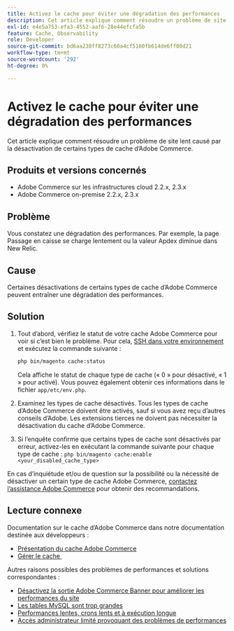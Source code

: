 ```yaml
---
title: Activez le cache pour éviter une dégradation des performances
description: Cet article explique comment résoudre un problème de site lent causé par la désactivation de certains types de cache d’Adobe Commerce.
exl-id: e4e5a753-efa3-4552-aaf6-28e44efcfa5b
feature: Cache, Observability
role: Developer
source-git-commit: bd6aa238ff8273c60a4cf5160fb614de6ff00d21
workflow-type: tm+mt
source-wordcount: '292'
ht-degree: 0%

---
```


# Activez le cache pour éviter une dégradation des performances

Cet article explique comment résoudre un problème de site lent causé par la désactivation de certains types de cache d’Adobe Commerce.

## Produits et versions concernés

* Adobe Commerce sur les infrastructures cloud 2.2.x, 2.3.x
* Adobe Commerce on-premise 2.2.x, 2.3.x

## Problème

Vous constatez une dégradation des performances. Par exemple, la page Passage en caisse se charge lentement ou la valeur Apdex diminue dans New Relic.

## Cause

Certaines désactivations de certains types de cache d’Adobe Commerce peuvent entraîner une dégradation des performances.

## Solution

1. Tout d’abord, vérifiez le statut de votre cache Adobe Commerce pour voir si c’est bien le problème. Pour cela, [SSH dans votre environnement](https://experienceleague.adobe.com/fr/docs/commerce-cloud-service/user-guide/develop/secure-connections#ssh) et exécutez la commande suivante :

   ```bash
   php bin/magento cache:status
   ```

   Cela affiche le statut de chaque type de cache (« 0 » pour désactivé, « 1 » pour activé). Vous pouvez également obtenir ces informations dans le fichier `app/etc/env.php`.

1. Examinez les types de cache désactivés. Tous les types de cache d’Adobe Commerce doivent être activés, sauf si vous avez reçu d’autres conseils d’Adobe. Les extensions tierces ne doivent pas nécessiter la désactivation du cache d’Adobe Commerce.
1. Si l’enquête confirme que certains types de cache sont désactivés par erreur, activez-les en exécutant la commande suivante pour chaque type de cache : `php bin/magento cache:enable <your_disabled_cache_type>`

En cas d’inquiétude et/ou de question sur la possibilité ou la nécessité de désactiver un certain type de cache Adobe Commerce, [contactez l’assistance Adobe Commerce](/help/help-center-guide/help-center/magento-help-center-user-guide.md#submit-ticket) pour obtenir des recommandations.

## Lecture connexe

Documentation sur le cache d’Adobe Commerce dans notre documentation destinée aux développeurs :

* [Présentation du cache Adobe Commerce](https://developer.adobe.com/commerce/frontend-core/guide/caching/)
* [&#x200B; Gérer le cache &#x200B;](https://experienceleague.adobe.com/fr/docs/commerce-operations/configuration-guide/cli/manage-cache)

Autres raisons possibles des problèmes de performances et solutions correspondantes :

* [Désactivez la sortie Adobe Commerce Banner pour améliorer les performances du site](https://experienceleague.adobe.com/fr/docs/experience-cloud-kcs/kbarticles/ka-26909)
* [Les tables MySQL sont trop grandes](https://experienceleague.adobe.com/fr/docs/experience-cloud-kcs/kbarticles/ka-26945)
* [Performances lentes, crons lents et à exécution longue](/help/troubleshooting/miscellaneous/slow-performance-slow-and-long-running-crons.md)
* [Accès administrateur limité provoquant des problèmes de performances](/help/troubleshooting/miscellaneous/restricted-admin-access-causing-performance-issues.md)
